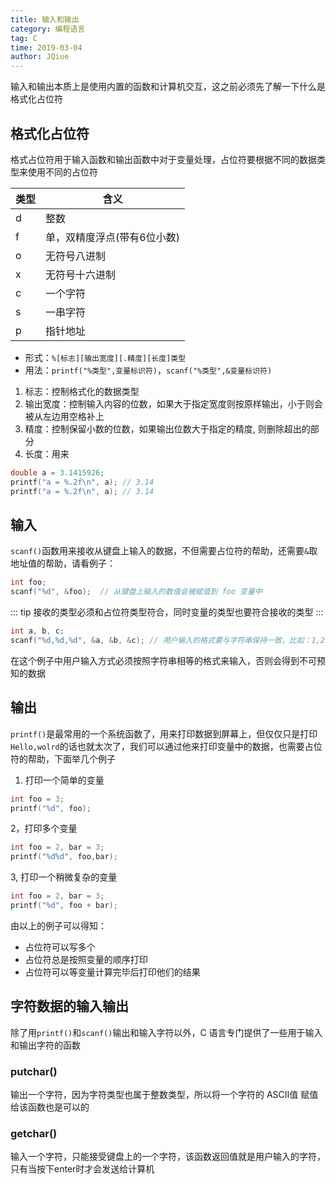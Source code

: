 ```yaml
---
title: 输入和输出
category: 编程语言
tag: C
time: 2019-03-04
author: JQiue
---
```


输入和输出本质上是使用内置的函数和计算机交互，这之前必须先了解一下什么是格式化占位符

## 格式化占位符

格式占位符用于输入函数和输出函数中对于变量处理，占位符要根据不同的数据类型来使用不同的占位符

类型|含义
---|---
d|整数
f|单，双精度浮点(带有6位小数)
o|无符号八进制
x|无符号十六进制
c|一个字符
s|一串字符
p|指针地址

+ 形式：`%[标志][输出宽度][.精度][长度]类型`
+ 用法：`printf("%类型",变量标识符)`，`scanf("%类型",&变量标识符)`

1. 标志：控制格式化的数据类型
2. 输出宽度：控制输入内容的位数，如果大于指定宽度则按原样输出，小于则会被从左边用空格补上
3. 精度：控制保留小数的位数，如果输出位数大于指定的精度, 则删除超出的部分
4. 长度：用来

```c
double a = 3.1415926;
printf("a = %.2f\n", a); // 3.14
printf("a = %.2f\n", a); // 3.14
```

## 输入

`scanf()`函数用来接收从键盘上输入的数据，不但需要占位符的帮助，还需要`&`取地址值的帮助，请看例子：

```c
int foo;
scanf("%d", &foo);  // 从键盘上输入的数值会被赋值到 foo 变量中
```

::: tip
接收的类型必须和占位符类型符合，同时变量的类型也要符合接收的类型
:::

```c
int a, b, c;
scanf("%d,%d,%d", &a, &b, &c); // 用户输入的格式要与字符串保持一致，比如：1,2,3  而不可以是：1 2 3
```

在这个例子中用户输入方式必须按照字符串相等的格式来输入，否则会得到不可预知的数据

## 输出

`printf()`是最常用的一个系统函数了，用来打印数据到屏幕上，但仅仅只是打印`Hello,wolrd`的话也就太次了，我们可以通过他来打印变量中的数据，也需要占位符的帮助，下面举几个例子

1. 打印一个简单的变量

```c
int foo = 3;
printf("%d", foo);
```

2，打印多个变量

```c
int foo = 2, bar = 3;
printf("%d%d", foo,bar);
```

3, 打印一个稍微复杂的变量

```c
int foo = 2, bar = 3;
printf("%d", foo + bar);
```

由以上的例子可以得知：

+ 占位符可以写多个
+ 占位符总是按照变量的顺序打印
+ 占位符可以等变量计算完毕后打印他们的结果

## 字符数据的输入输出

除了用`printf()`和`scanf()`输出和输入字符以外，C 语言专门提供了一些用于输入和输出字符的函数

### putchar()

输出一个字符，因为字符类型也属于整数类型，所以将一个字符的 ASCII值 赋值给该函数也是可以的

### getchar()

输入一个字符，只能接受键盘上的一个字符，该函数返回值就是用户输入的字符，只有当按下enter时才会发送给计算机
